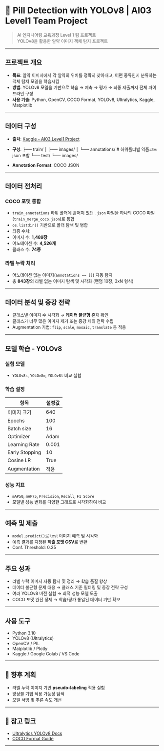 # 💊 Pill Detection with YOLOv8 | AI03 Level1 Team Project

> AI 엔지니어링 교육과정 Level 1 팀 프로젝트  
> YOLOv8을 활용한 알약 이미지 객체 탐지 프로젝트

---

## 프로젝트 개요

- **목표**: 알약 이미지에서 각 알약의 위치를 정확히 찾아내고, 어떤 종류인지 분류하는 객체 탐지 모델을 학습시킴
- **방법**: YOLOv8 모델을 기반으로 학습 → 예측 → 평가 → 최종 제출까지 전체 파이프라인 구성
- **사용 기술**: Python, OpenCV, COCO Format, YOLOv8, Ultralytics, Kaggle, Matplotlib

---

## 데이터 구성

- **출처**: [Kaggle - AI03 Level1 Project](https://www.kaggle.com/competitions/ai03-level1-project/data)
- **구성**:
├── train/
│ ├── images/
│ └── annotations/ # 하위폴더별 약품코드 json 포함
└── test/
└── images/



- **Annotation Format**: COCO JSON

---

## 데이터 전처리

### COCO 포맷 통합

- `train_annotations` 하위 폴더에 흩어져 있던 `.json` 파일을 하나의 COCO 파일(`train_merge_coco.json`)로 통합
- `os.listdir()` 기반으로 폴더 탐색 및 병합
- 최종 수치:
- 이미지 수: **1,489장**
- 어노테이션 수: **4,526개**
- 클래스 수: **74종**

### 라벨 누락 처리

- 어노테이션 없는 이미지(`annotations == []`) 자동 탐지
- 총 **843장**의 라벨 없는 이미지 탐색 및 시각화 (랜덤 10장, 3xN 형식)

---

## 데이터 분석 및 증강 전략

- 클래스별 이미지 수 시각화 → **데이터 불균형** 존재 확인
- 클래스가 너무 많은 이미지 제거 또는 증강 제외 전략 수립
- Augmentation 기법: `flip`, `scale`, `mosaic`, `translate` 등 적용

---

## 모델 학습 - YOLOv8

### 실험 모델

- `YOLOv8s`, `YOLOv8m`, `YOLOv8l` 비교 실험

### 학습 설정

| 항목 | 설정값 |
|------|--------|
| 이미지 크기 | 640 |
| Epochs | 100 |
| Batch size | 16 |
| Optimizer | Adam |
| Learning Rate | 0.001 |
| Early Stopping | 10 |
| Cosine LR | True |
| Augmentation | 적용 |

### 성능 지표

- `mAP50`, `mAP75`, `Precision`, `Recall`, `F1 Score`
- 모델별 성능 변화를 다양한 그래프로 시각화하여 비교

---

## 예측 및 제출

- `model.predict()`로 test 이미지 예측 및 시각화
- 예측 결과를 지정된 **제출 포맷 CSV**로 변환
- Conf. Threshold: 0.25

---


## 주요 성과

- 라벨 누락 이미지 자동 탐지 및 정리 → 학습 품질 향상
- 데이터 불균형 문제 대응 → 클래스 기준 필터링 및 증강 전략 구성
- 여러 YOLOv8 버전 실험 → 최적 성능 모델 도출
- COCO 포맷 완전 정제 → 학습/평가 통일된 데이터 기반 확보

---

## 사용 도구

- Python 3.10
- YOLOv8 (Ultralytics)
- OpenCV / PIL
- Matplotlib / Plotly
- Kaggle / Google Colab / VS Code

---

## 📎 향후 계획

- 라벨 누락 이미지 기반 **pseudo-labeling** 적용 실험
- 앙상블 기법 적용 가능성 탐색
- 모델 서빙 및 추론 속도 개선

---

## 🔗 참고 링크

- [Ultralytics YOLOv8 Docs](https://docs.ultralytics.com)
- [COCO Format Guide](https://cocodataset.org/#format-data)

---



